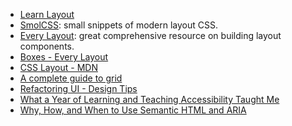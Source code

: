 - [Learn Layout](https://learnlayout.com/)
- [SmolCSS](https://smolcss.dev/): small snippets of modern layout CSS.
- [Every Layout](https://every-layout.dev/): great comprehensive resource on building layout components.
- [Boxes - Every Layout](https://every-layout.dev/rudiments/boxes/)
- [CSS Layout - MDN](https://developer.mozilla.org/en-US/docs/Learn/CSS/CSS_layout)
- [A complete guide to grid](https://css-tricks.com/snippets/css/complete-guide-grid/)
- [Refactoring UI - Design Tips](https://twitter.com/i/events/994601867987619840)
- [What a Year of Learning and Teaching Accessibility Taught Me](https://www.24a11y.com/2019/what-a-year-of-learning-and-teaching-accessibility-taught-me/)
- [Why, How, and When to Use Semantic HTML and ARIA](https://css-tricks.com/why-how-and-when-to-use-semantic-html-and-aria/)
